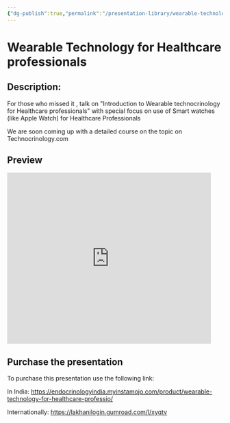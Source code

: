 ```yaml
---
{"dg-publish":true,"permalink":"/presentation-library/wearable-technology-for-healthcare-professionals/"}
---
```



# Wearable Technology for Healthcare professionals

## Description:

For those who missed it , talk on "Introduction to Wearable technocrinology for Healthcare professionals" with special focus on use of Smart watches (like Apple Watch) for Healthcare Professionals 

We are soon coming up with a detailed course on the topic on Technocrinology.com 



## Preview

<iframe src="https://www.slideshare.net/slideshow/embed_code/key/nFPB97MoKpZ4Jk?hostedIn=slideshare&page=upload" width="476" height="400" frameborder="0" marginwidth="0" marginheight="0" scrolling="no"></iframe>



## Purchase the presentation

To purchase this presentation use the following link:

In India: https://endocrinologyindia.myinstamojo.com/product/wearable-technology-for-healthcare-professio/

Internationally:
https://lakhanilogin.gumroad.com/l/xyqtv